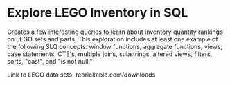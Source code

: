 # Explore LEGO Inventory in SQL
Creates a few interesting queries to learn about inventory quantity rankings on LEGO sets and parts. This exploration includes at least one example of the following SLQ concepts: window functions, aggregate functions, views, case statements, CTE's, multiple joins, substrings, altered views, filters, sorts, "cast", and "is not null."

Link to LEGO data sets: rebrickable.com/downloads

